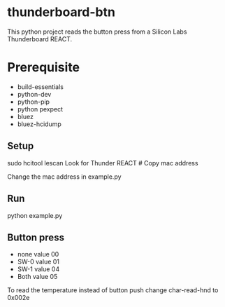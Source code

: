 # thunderboard-btn

This python project reads the button press from a Silicon Labs Thunderboard REACT.

# Prerequisite

* build-essentials
* python-dev
* python-pip
* python pexpect
* bluez
* bluez-hcidump

## Setup

sudo hcitool lescan
Look for Thunder REACT #
Copy mac address

Change the mac address in example.py

## Run

python example.py

## Button press

* none value 00
* SW-0 value 01
* SW-1 value 04
* Both value 05

To read the temperature instead of button push change char-read-hnd to 0x002e
